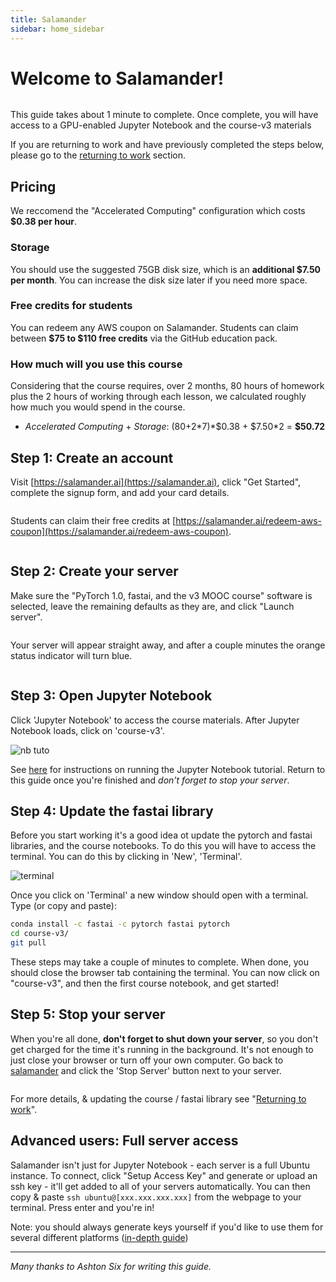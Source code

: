 ```yaml
---
title: Salamander
sidebar: home_sidebar
---
```


# Welcome to Salamander!

<img alt="" src="/images/salamander/logo.png" class="screenshot">

This guide takes about 1 minute to complete. Once complete, you will have access to a GPU-enabled Jupyter Notebook and the course-v3 materials

If you are returning to work and have previously completed the steps below, please go to the [returning to work](https://course.fast.ai/update_salamander.html) section.

## Pricing

We reccomend the "Accelerated Computing" configuration which costs **\$0.38 per hour**.

### Storage

You should use the suggested 75GB disk size, which is an **additional \$7.50 per month**. You can increase the disk size later if you need more space.

### Free credits for students

You can redeem any AWS coupon on Salamander. Students can claim between **$75 to $110 free credits** via the GitHub education pack.

### How much will you use this course

Considering that the course requires, over 2 months, 80 hours of homework plus the 2 hours of working through each lesson, we calculated roughly how much you would spend in the course.

- _Accelerated Computing_ + _Storage_: (80+2\*7)\*$0.38 + $7.50\*2 = **\$50.72**

## Step 1: Create an account

Visit [https://salamander.ai](https://salamander.ai), click "Get Started", complete the signup form, and add your card details.

<img alt="" src="/images/salamander/create_account.png" class="screenshot">

Students can claim their free credits at [https://salamander.ai/redeem-aws-coupon](https://salamander.ai/redeem-aws-coupon).

<img alt="" src="/images/salamander/coupon.png" class="screenshot">

## Step 2: Create your server

Make sure the "PyTorch 1.0, fastai, and the v3 MOOC course" software is selected, leave the remaining defaults as they are, and click "Launch server".

<img alt="" src="/images/salamander/create_server.png" class="screenshot">

Your server will appear straight away, and after a couple minutes the orange status indicator will turn blue.

<img alt="" src="/images/salamander/ready.png" class="screenshot">

## Step 3: Open Jupyter Notebook

Click 'Jupyter Notebook' to access the course materials. After Jupyter Notebook loads, click on 'course-v3'.

<img alt="nb tuto" src="/images/salamander/final.png" class="screenshot">

See [here](index.html) for instructions on running the Jupyter Notebook tutorial. Return to this guide once you're finished and _don't forget to stop your server_.

## Step 4: Update the fastai library

Before you start working it's a good idea ot update the pytorch and fastai libraries, and the course notebooks. To do this you will have to access the terminal. You can do this by clicking in 'New', 'Terminal'.

<img alt="terminal" src="/images/terminal.png" class="screenshot">

Once you click on 'Terminal' a new window should open with a terminal. Type (or copy and paste):

```bash
conda install -c fastai -c pytorch fastai pytorch
cd course-v3/
git pull
```

These steps may take a couple of minutes to complete. When done, you should close the browser tab containing the terminal. You can now click on "course-v3", and then the first course notebook, and get started!

## Step 5: Stop your server

When you're all done, **don't forget to shut down your server**, so you don't get charged for the time it's running in the background. It's not enough to just close your browser or turn off your own computer. Go back to [salamander](https://salamander.ai/) and click the 'Stop Server' button next to your server.

<img alt="" src="/images/salamander/stop.png" class="screenshot">

For more details, & updating the course / fastai library see "[Returning to work](update_salamander.html)".

## Advanced users: Full server access

Salamander isn't just for Jupyter Notebook - each server is a full Ubuntu instance. To connect, click "Setup Access Key" and generate or upload an ssh key - it'll get added to all of your servers automatically. You can then copy & paste `ssh ubuntu@[xxx.xxx.xxx.xxx]` from the webpage to your terminal. Press enter and you're in!

Note: you should always generate keys yourself if you'd like to use them for several different platforms ([in-depth guide](https://help.github.com/articles/generating-a-new-ssh-key-and-adding-it-to-the-ssh-agent/))

---

_Many thanks to Ashton Six for writing this guide._
